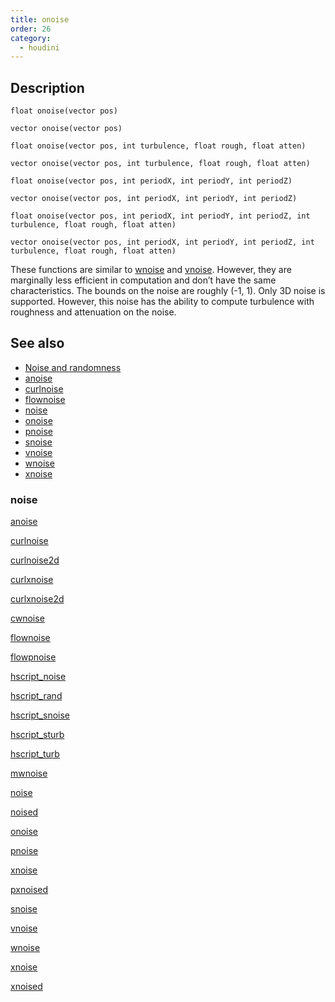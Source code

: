 ```yaml
---
title: onoise
order: 26
category:
  - houdini
---
```


## Description

`float onoise(vector pos)`

`vector onoise(vector pos)`

`float onoise(vector pos, int turbulence, float rough, float atten)`

`vector onoise(vector pos, int turbulence, float rough, float atten)`

`float onoise(vector pos, int periodX, int periodY, int periodZ)`

`vector onoise(vector pos, int periodX, int periodY, int periodZ)`

`float onoise(vector pos, int periodX, int periodY, int periodZ, int turbulence, float rough, float atten)`

`vector onoise(vector pos, int periodX, int periodY, int periodZ, int turbulence, float rough, float atten)`

These functions are similar to [wnoise](wnoise.html "Generates Worley
(cellular) noise.") and [vnoise](vnoise.html "Generates Voronoi (cellular)
noise."). However, they are marginally less efficient in computation and don’t
have the same characteristics. The bounds on the noise are roughly (-1, 1).
Only 3D noise is supported. However, this noise has the ability to compute
turbulence with roughness and attenuation on the noise.

## See also

- [Noise and randomness](../random.html)
- [anoise](anoise.html)
- [curlnoise](curlnoise.html)
- [flownoise](flownoise.html)
- [noise](noise.html)
- [onoise](onoise.html)
- [pnoise](pnoise.html)
- [snoise](snoise.html)
- [vnoise](vnoise.html)
- [wnoise](wnoise.html)
- [xnoise](xnoise.html)

### noise

[anoise](anoise.html)

[curlnoise](curlnoise.html)

[curlnoise2d](curlnoise2d.html)

[curlxnoise](curlxnoise.html)

[curlxnoise2d](curlxnoise2d.html)

[cwnoise](cwnoise.html)

[flownoise](flownoise.html)

[flowpnoise](flowpnoise.html)

[hscript_noise](hscript_noise.html)

[hscript_rand](hscript_rand.html)

[hscript_snoise](hscript_snoise.html)

[hscript_sturb](hscript_sturb.html)

[hscript_turb](hscript_turb.html)

[mwnoise](mwnoise.html)

[noise](noise.html)

[noised](noised.html)

[onoise](onoise.html)

[pnoise](pnoise.html)

[xnoise](pxnoise.html)

[pxnoised](pxnoised.html)

[snoise](snoise.html)

[vnoise](vnoise.html)

[wnoise](wnoise.html)

[xnoise](xnoise.html)

[xnoised](xnoised.html)
